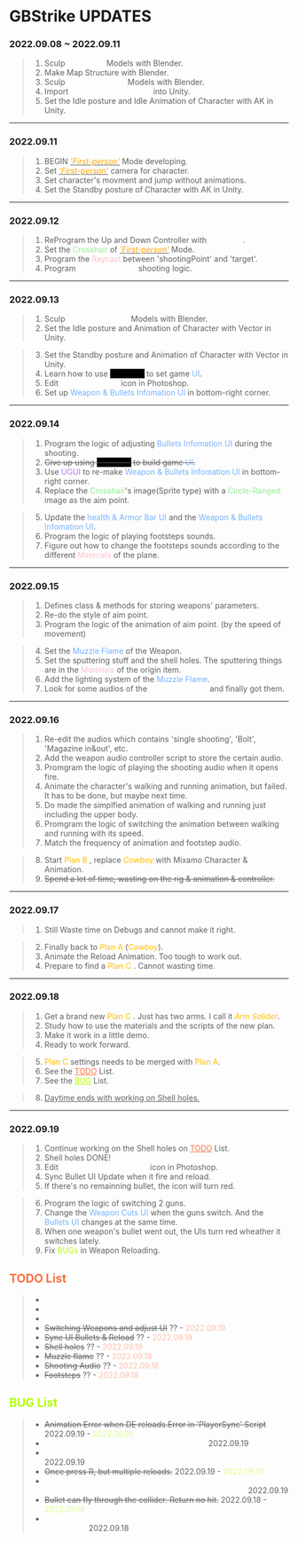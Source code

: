 
# GBStrike UPDATES 


### 2022.09.08 ~  2022.09.11

> 1. Sculp <i style="color:white">Character</i> Models with Blender.
> 2. Make Map Structure with Blender.
> 3. Sculp <i style="color:white">Weapons_AK47</i> Models with Blender.
> 4. Import <i style="color:white">Azure SkyBox System</i> into Unity.
> 5. Set the Idle posture and Idle Animation of Character with AK in Unity.

------------

### 2022.09.11

> 1. BEGIN <u><i style="color:orange">'First-person'</i></u> Mode developing.
> 2. Set <u><i style="color:orange">'First-person'</i></u> camera for character.
> 3. Set character's movment and jump without animations.
> 4. Set the Standby posture of Character with AK in Unity.

------------

### 2022.09.12

> 1. ReProgram the Up and Down Controller with <i style="color:white">Armature</i>.
> 2. Set the <a style="color:lightgreen">Crosshair</a> of <u><i style="color:orange">'First-person'</i></u> Mode.
> 3. Program the <a style="color:pink">Raycast</a> between 'shootingPoint' and 'target'.
> 4. Program <i style="color:white">Weapons_AK47</i> shooting logic.

------------

### 2022.09.13

> 1. Sculp <i style="color:white">Weapons_Vector</i> Models with Blender.
> 2. Set the Idle posture and Animation of Character with Vector in Unity.

> 3. Set the Standby posture and Animation of Character with Vector in Unity.
> 4. Learn how to use <a style="color:#000;background-color:#000;">UI Toolkit</a> to set game <a style="color:#75b1ff;">UI</a>.
> 5. Edit <i style="color:white">Weapons_AK47</i> icon in Photoshop.
> 6. Set up <a style="color:#75b1ff;">Weapon & Bullets Infomation UI</a> in bottom-right corner.

------------

### 2022.09.14

> 1. Program the logic of adjusting <a style="color:#75b1ff;">Bullets Infomation UI</a> during the shooting.
> 2. ~~Give up using <a style="color:#000;background-color:#000;">UI Toolkit</a> to build game <a style="color:#75b1ff;">UI</a>.~~
> 3. Use <a style="color:#af7aed;">UGUI</a> to re-make <a style="color:#75b1ff;">Weapon & Bullets Infomation UI</a> in bottom-right corner.
> 4. Replace the <a style="color:lightgreen">Crosshair</a>'s image(Sprite type) with a <a style="color:lightgreen">Circle-Ranged</a> image as the aim point.

> 5. Update the <a style="color:#75b1ff;">health & Armor Bar UI</a> and the <a style="color:#75b1ff;">Weapon & Bullets Infomation UI</a>.
> 6. Program the logic of playing footsteps sounds.
> 7. Figure out how to change the footsteps sounds according to the different <a style="color:pink">Materials</a> of the plane.

------------

### 2022.09.15

> 1. Defines class & methods for storing weapons' parameters.
> 2. Re-do the style of aim point. 
> 3. Program the logic of the animation of aim point. (by the speed of movement) 

> 4. Set the <a style="color:#75b1ff;">Muzzle Flame</a> of the Weapon. 
> 5. Set the sputtering stuff and the shell holes. The sputtering things are in the <a style="color:pink">Materials</a> of the origin item.
> 6. Add the lighting system of the <a style="color:#75b1ff;">Muzzle Flame</a>.
> 7. Look for some audios of the <i style="color:white">Weapons_AK47</i> and finally got them.

------------

### 2022.09.16

> 1. Re-edit the audios which contains 'single shooting', 'Bolt', 'Magazine in&out', etc.
> 2. Add the weapon audio controller script to store the certain audio.
> 3. Promgram the logic of playing the shooting audio when it opens fire.
> 4. Animate the character's walking and running animation, but failed. It has to be done, but maybe next time.
> 5. Do made the simplfied animation of walking and running just including the upper body.
> 6. Promgram the logic of switching the animation between walking and running with its speed.
> 7. Match the frequency of animation and footstep audio.

> 8. Start <a style="color:#ffbe00;">Plan B</a> , replace <i style="color:#ffbe00;">Cowboy</i> with Mixamo Character & Animation.
> 9. ~~Spend a lot of time, wasting on the rig & animation & controller.~~

------------

### 2022.09.17

> 1. Still Waste time on Debugs and cannot make it right.

> 2. Finally back to <a style="color:#ffbe00;">Plan A</a> (<i style="color:#ffbe00;">Cowboy</i>).
> 3. Animate the Reload Animation. Too tough to work out.
> 4. Prepare to find a <a style="color:#ffbe00;">Plan C</a> . Cannot wasting time.

------------

### 2022.09.18

> 1. Get a brand new <a style="color:#ffbe00;">Plan C</a> . Just has two arms. I call it <i style="color:#ffbe00;">Arm Solider</i>.
> 2. Study how to use the materials and the scripts of the new plan.
> 3. Make it work in a little demo. 
> 4. Ready to work forward.

> 5. <a style="color:#ffbe00;">Plan C</a> settings needs to be merged with <a style="color:#ffbe00;">Plan A</a>. 
> 6. See the <a style="color:#ff6f42;" href="#todolist">TODO</a> List.
> 7. See the <a style="color:#b3ff00;" href="#buglist">BUG</a> List.

> 
> 8. <u>Daytime ends with working on Shell holes. </u>

------------

### 2022.09.19

> 1. Continue working on the Shell holes on <a href="#todolist" style="color:#ff6f42;">TODO</a> List.
> 2. Shell holes DONE!
> 3. Edit <i style="color:white">Weapons_DessertEagle</i> icon in Photoshop.
> 4. Sync Bullet UI Update when it fire and reload.
> 5. If there's no remainning bullet, the icon will turn red.

> 6. Program the logic of switching 2 guns.
> 7. Change the <a style="color:#75b1ff;">Weapon Cuts UI</a> when the guns switch. And the <a style="color:#75b1ff;">Bullets UI</a> changes at the same time.
> 8. When one weapon's bullet went out, the UIs turn red wheather it switches lately.
> 9. Fix <a style="color:#b3ff00;">BUGs</a> in Weapon Reloading.






## <a style="color:#ff6f42;" id="todolist">TODO List</a>

> * <a style="color:white">Gun fire kick</a>
> * <a style="color:white">Dry Fire and Reload audio</a>
> * <a style="color:white">Sync UI Crosshair</a>
> * ~~Switching Weapons and adjust UI~~ ?? - <a style="color:#ff6f4270">2022.09.19</a>
> * ~~Sync UI Bullets & Reload~~ ?? - <a style="color:#ff6f4270">2022.09.19</a>
> * ~~Shell holes~~ ?? - <a style="color:#ff6f4270">2022.09.19</a>
> * ~~Muzzle flame~~  ?? - <a style="color:#ff6f4270">2022.09.18</a>
> * ~~Shooting Audio~~  ?? - <a style="color:#ff6f4270">2022.09.18</a>
> * ~~Footsteps~~  ?? - <a style="color:#ff6f4270">2022.09.18</a>






## <a style="color:#b3ff00;" id="buglist">BUG List</a>

> * ~~Animation Error when DE reloads.Error in 'PlayerSync' Script~~ 2022.09.19 - <a style="color:#b3ff0070">2022.09.19</a>
> * <a style="color:white">Animation Error when AK47 keeps shooting.</a> 2022.09.19
> * <a style="color:white">Audio Error when AK47 keeps shooting. (bullets 20-30)</a> 2022.09.19
> * ~~Once press R, but multiple reloads.~~ 2022.09.19 - <a style="color:#b3ff0070">2022.09.19</a>
> * <a style="color:white">There's a bug in Reload. It should not fire-able during Reload. And Bullet UI should be updated after the Reload animation.</a> 2022.09.19
> * ~~Bullet can fly through the collider. Return no hit.~~ 2022.09.18 - <a style="color:#b3ff0070">2022.09.19</a>
> * <a style="color:white">DE Fire Error. Sometimes double click, or still in fire CD but play animations.</a> 2022.09.18

